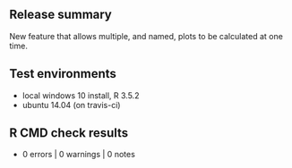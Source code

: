 ## Release summary

New feature that allows multiple, and named, plots to be calculated at one time.

## Test environments
* local windows 10 install, R 3.5.2
* ubuntu 14.04 (on travis-ci)

## R CMD check results
* 0 errors | 0 warnings | 0 notes
